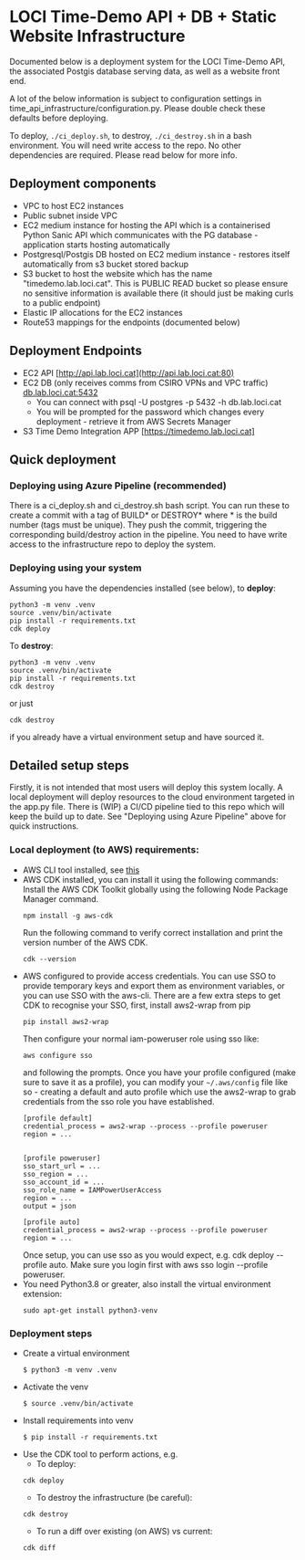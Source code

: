 # LOCI Time-Demo API + DB + Static Website Infrastructure
Documented below is a deployment system for the LOCI Time-Demo API, the associated Postgis database serving data, as well as a website front end.

A lot of the below information is subject to configuration settings in time_api_infrastructure/configuration.py. Please double check these defaults before deploying.

To deploy, `./ci_deploy.sh`, to destroy, `./ci_destroy.sh` in a bash environment. You will need write access to the repo. No other dependencies are required. Please read below for more info.

## Deployment components
- VPC to host EC2 instances
- Public subnet inside VPC
- EC2 medium instance for hosting the API which is a containerised Python Sanic API which communicates with the PG database - application starts hosting automatically
- Postgresql/Postgis DB hosted on EC2 medium instance - restores itself automatically from s3 bucket stored backup
- S3 bucket to host the website which has the name "timedemo.lab.loci.cat". This is PUBLIC READ bucket so please ensure no sensitive information is available there (it should just be making curls to a public endpoint)
- Elastic IP allocations for the EC2 instances
- Route53 mappings for the endpoints (documented below)

## Deployment Endpoints 
- EC2 API [http://api.lab.loci.cat](http://api.lab.loci.cat:80)
- EC2 DB (only receives comms from CSIRO VPNs and VPC traffic) [db.lab.loci.cat:5432](db.lab.loci.cat:5432)
  - You can connect with psql -U postgres -p 5432 -h db.lab.loci.cat 
  - You will be prompted for the password which changes every deployment - retrieve it from AWS Secrets Manager
- S3 Time Demo Integration APP [https://timedemo.lab.loci.cat]

## Quick deployment

### Deploying using Azure Pipeline (recommended)
There is a ci_deploy.sh and ci_destroy.sh bash script. You can run these to create a commit with a tag of BUILD* or DESTROY* where * is the build number (tags must be unique). They push the commit, triggering the corresponding build/destroy action in the pipeline. You need to have write access to the infrastructure repo to deploy the system.

### Deploying using your system
Assuming you have the dependencies installed (see below), to **deploy**:
```
python3 -m venv .venv 
source .venv/bin/activate 
pip install -r requirements.txt 
cdk deploy 
```
To **destroy**:
```
python3 -m venv .venv 
source .venv/bin/activate 
pip install -r requirements.txt 
cdk destroy
```
or just 
```
cdk destroy
``` 
if you already have a virtual environment setup and have sourced it.


## Detailed setup steps

Firstly, it is not intended that most users will deploy this system locally. A local deployment will deploy resources to the cloud environment targeted in the app.py file. There is (WIP) a CI/CD pipeline tied to this repo which will keep the build up to date. See "Deploying using Azure Pipeline" above for quick instructions.

### Local deployment (to AWS) requirements:
- AWS CLI tool installed, see [this](https://docs.aws.amazon.com/cli/latest/userguide/install-cliv2.html)
- AWS CDK installed, you can install it using the following commands:
  Install the AWS CDK Toolkit globally using the following Node Package Manager command.
  ```
  npm install -g aws-cdk
  ```
  Run the following command to verify correct installation and print the version number of the AWS CDK.
  ```
  cdk --version
  ```
- AWS configured to provide access credentials. You can use SSO to provide temporary keys and export them as environment variables, or you can use SSO with the aws-cli. There are a few extra steps to get CDK to recognise your SSO, first, install aws2-wrap from pip
  ```
  pip install aws2-wrap
  ```
  Then configure your normal iam-poweruser role using sso like: 
  ```
  aws configure sso
  ```
  and following the prompts. Once you have your profile configured (make sure to save it as a profile), you can modify your `~/.aws/config` file like so - creating a default and auto profile which use the aws2-wrap to grab credentials from the sso role you have established.
  ```
  [profile default]
  credential_process = aws2-wrap --process --profile poweruser
  region = ...
  
  
  [profile poweruser]
  sso_start_url = ...
  sso_region = ...
  sso_account_id = ...
  sso_role_name = IAMPowerUserAccess
  region = ...
  output = json
  
  [profile auto]
  credential_process = aws2-wrap --process --profile poweruser
  region = ...
  ```
  Once setup, you can use sso as you would expect, e.g. cdk deploy --profile auto. Make sure you login first with aws sso login --profile poweruser. 
- You need Python3.8 or greater, also install the virtual environment extension:
  ```
  sudo apt-get install python3-venv
  ```

### Deployment steps
- Create a virtual environment
  ```
  $ python3 -m venv .venv
  ```
- Activate the venv
  ```
  $ source .venv/bin/activate
  ```
- Install requirements into venv
  ```
  $ pip install -r requirements.txt
  ```
- Use the CDK tool to perform actions, e.g. 
  - To deploy:
  ```
  cdk deploy
  ```
  - To destroy the infrastructure (be careful):
  ```
  cdk destroy
  ```
  - To run a diff over existing (on AWS) vs current:
  ```
  cdk diff
  ``` 
 
	  
